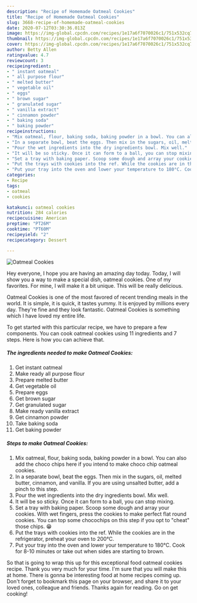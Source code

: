 ```yaml
---
description: "Recipe of Homemade Oatmeal Cookies"
title: "Recipe of Homemade Oatmeal Cookies"
slug: 3668-recipe-of-homemade-oatmeal-cookies
date: 2020-07-12T03:30:36.013Z
image: https://img-global.cpcdn.com/recipes/1e17a6f7070026c1/751x532cq70/oatmeal-cookies-recipe-main-photo.jpg
thumbnail: https://img-global.cpcdn.com/recipes/1e17a6f7070026c1/751x532cq70/oatmeal-cookies-recipe-main-photo.jpg
cover: https://img-global.cpcdn.com/recipes/1e17a6f7070026c1/751x532cq70/oatmeal-cookies-recipe-main-photo.jpg
author: Betty Allen
ratingvalue: 4.7
reviewcount: 3
recipeingredient:
- " instant oatmeal"
- " all purpose flour"
- " melted butter"
- " vegetable oil"
- " eggs"
- " brown sugar"
- " granulated sugar"
- " vanilla extract"
- " cinnamon powder"
- " baking soda"
- " baking powder"
recipeinstructions:
- "Mix oatmeal, flour, baking soda, baking powder in a bowl. You can also add the choco chips here if you intend to make choco chip oatmeal cookies."
- "In a separate bowl, beat the eggs. Then mix in the sugars, oil, melted butter, cinnamon, and vanilla. If you are using unsalted butter, add a pinch to this step."
- "Pour the wet ingredients into the dry ingredients bowl. Mix well."
- "It will be so sticky. Once it can form to a ball, you can stop mixing."
- "Set a tray with baking paper. Scoop some dough and array your cookies. With wet fingers, press the cookies to make perfect flat round cookies. You can top some chocochips on this step if you opt to &#34;cheat&#34; those chips. 😁"
- "Put the trays with cookies into the ref. While the cookies are in the refrigerator, preheat your oven to 200°C."
- "Put your tray into the oven and lower your temperature to 180°C. Cook for 8-10 minutes or take out when sides are starting to brown."
categories:
- Recipe
tags:
- oatmeal
- cookies

katakunci: oatmeal cookies 
nutrition: 284 calories
recipecuisine: American
preptime: "PT26M"
cooktime: "PT60M"
recipeyield: "2"
recipecategory: Dessert

---
```



![Oatmeal Cookies](https://img-global.cpcdn.com/recipes/1e17a6f7070026c1/751x532cq70/oatmeal-cookies-recipe-main-photo.jpg)

Hey everyone, I hope you are having an amazing day today. Today, I will show you a way to make a special dish, oatmeal cookies. One of my favorites. For mine, I will make it a bit unique. This will be really delicious.

Oatmeal Cookies is one of the most favored of recent trending meals in the world. It is simple, it is quick, it tastes yummy. It is enjoyed by millions every day. They're fine and they look fantastic. Oatmeal Cookies is something which I have loved my entire life.




To get started with this particular recipe, we have to prepare a few components. You can cook oatmeal cookies using 11 ingredients and 7 steps. Here is how you can achieve that.

<!--inarticleads1-->

##### The ingredients needed to make Oatmeal Cookies:

1. Get  instant oatmeal
1. Make ready  all purpose flour
1. Prepare  melted butter
1. Get  vegetable oil
1. Prepare  eggs
1. Get  brown sugar
1. Get  granulated sugar
1. Make ready  vanilla extract
1. Get  cinnamon powder
1. Take  baking soda
1. Get  baking powder




<!--inarticleads2-->

##### Steps to make Oatmeal Cookies:

1. Mix oatmeal, flour, baking soda, baking powder in a bowl. You can also add the choco chips here if you intend to make choco chip oatmeal cookies.
1. In a separate bowl, beat the eggs. Then mix in the sugars, oil, melted butter, cinnamon, and vanilla. If you are using unsalted butter, add a pinch to this step.
1. Pour the wet ingredients into the dry ingredients bowl. Mix well.
1. It will be so sticky. Once it can form to a ball, you can stop mixing.
1. Set a tray with baking paper. Scoop some dough and array your cookies. With wet fingers, press the cookies to make perfect flat round cookies. You can top some chocochips on this step if you opt to &#34;cheat&#34; those chips. 😁
1. Put the trays with cookies into the ref. While the cookies are in the refrigerator, preheat your oven to 200°C.
1. Put your tray into the oven and lower your temperature to 180°C. Cook for 8-10 minutes or take out when sides are starting to brown.




So that is going to wrap this up for this exceptional food oatmeal cookies recipe. Thank you very much for your time. I'm sure that you will make this at home. There is gonna be interesting food at home recipes coming up. Don't forget to bookmark this page on your browser, and share it to your loved ones, colleague and friends. Thanks again for reading. Go on get cooking!
